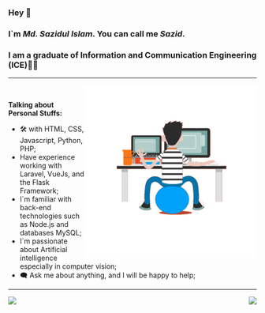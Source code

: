 ### Hey 👋
### I`m ___Md. Sazidul Islam___. You can call me ___Sazid___.
### I am a graduate of Information and Communication Engineering (ICE)👨‍🎓 
---
<img align="right" src='https://github.com/dizas9/dizas9/blob/main/gif.gif' width="350"/><br>


__Talking about Personal Stuffs:__
+ 🛠 with HTML, CSS, Javascript, Python, PHP;
+ Have experience working with Laravel, VueJs,
  and the Flask Framework;
+ I`m familiar with back-end technologies such as
   Node.js and databases MySQL;
+ I`m passionate about Artificial intelligence
   especially in computer vision;  
+ 🗨 Ask me about anything, and I will be happy to help;<br>
---

<a href="https://github.com/anuraghazra/github-readme-stats">
  <img height=200 align="left" src="https://github-readme-stats.vercel.app/api?username=dizas9" />
</a>
<a href="https://github.com/anuraghazra/convoychat">
  <img height=200 align="right" src="https://github-readme-stats.vercel.app/api/top-langs?username=dizas9&layout=compact&langs_count=8&card_width=320" />
</a>

